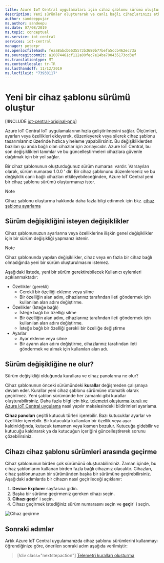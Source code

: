 ```yaml
---
title: Azure IoT Central uygulamaları için cihaz şablonu sürümü oluşturma | Microsoft Docs
description: Yeni sürümler oluşturarak ve canlı bağlı cihazlarınızı etkilemeden cihaz şablonlarınızda yineleme yapın
author: sandeeppujar
ms.author: sandeepu
ms.date: 07/08/2019
ms.topic: conceptual
ms.service: iot-central
services: iot-central
manager: peterpr
ms.openlocfilehash: feaa8abcb6635573b3680b77befa5ccb462ec73a
ms.sourcegitcommit: a10074461cf112a00fec7e14ba700435173cd3ef
ms.translationtype: MT
ms.contentlocale: tr-TR
ms.lasthandoff: 11/12/2019
ms.locfileid: "73930117"
---
```

# <a name="create-a-new-device-template-version"></a>Yeni bir cihaz şablonu sürümü oluştur

[!INCLUDE [iot-central-original-pnp](../../../includes/iot-central-original-pnp-note.md)]

Azure IoT Central IoT uygulamalarının hızla geliştirilmesini sağlar. Ölçümleri, ayarları veya özellikleri ekleyerek, düzenleyerek veya silerek cihaz şablonu tasarımlarınız üzerinde hızlıca yineleme yapabilirsiniz. Bu değişikliklerden bazıları şu anda bağlı olan cihazlar için zorlayıcıdır. Azure IoT Central, bu son değişiklikleri tanımlar ve bu güncelleştirmeleri cihazlara güvenle dağıtmak için bir yol sağlar.

Bir cihaz şablonunun oluşturduğunuz sürüm numarası vardır. Varsayılan olarak, sürüm numarası 1.0.0 ' dir. Bir cihaz şablonunu düzenlerseniz ve bu değişiklik canlı bağlı cihazları etkileyebileceğinden, Azure IoT Central yeni bir cihaz şablonu sürümü oluşturmanızı ister.

> [!NOTE]
> Cihaz şablonu oluşturma hakkında daha fazla bilgi edinmek için bkz. [cihaz şablonu ayarlama](howto-set-up-template.md)

## <a name="changes-that-prompt-a-version-change"></a>Sürüm değişikliğini isteyen değişiklikler

Cihaz şablonunuzun ayarlarına veya özelliklerine ilişkin genel değişiklikler için bir sürüm değişikliği yapmanız istenir.

> [!NOTE]
> Cihaz şablonunda yapılan değişiklikler, cihaz veya en fazla bir cihaz bağlı olmadığında yeni bir sürüm oluşturulmasını istemez.

Aşağıdaki listede, yeni bir sürüm gerektirebilecek Kullanıcı eylemleri açıklanmaktadır:

* Özellikler (gerekli)
    * Gerekli bir özelliği ekleme veya silme
    * Bir özelliğin alan adını, cihazlarınız tarafından ileti göndermek için kullanılan alan adını değiştirme.
*  Özellikler (Isteğe bağlı)
    * İsteğe bağlı bir özelliği silme
    * Bir özelliğin alan adını, cihazlarınız tarafından ileti göndermek için kullanılan alan adını değiştirme.
    * İsteğe bağlı bir özelliği gerekli bir özelliğe değiştirme
*  Ayarlar
    * Ayar ekleme veya silme
    * Bir ayarın alan adını değiştirme, cihazlarınız tarafından ileti göndermek ve almak için kullanılan alan adı.

## <a name="what-happens-on-version-change"></a>Sürüm değişikliğine ne olur?

Sürüm değişikliği olduğunda kurallara ve cihaz panolarına ne olur?

Cihaz şablonunun önceki sürümündeki **kurallar** değişmeden çalışmaya devam eder. Kurallar yeni cihaz şablonu sürümüne otomatik olarak geçirilmez. Yeni şablon sürümünde her zamanki gibi kurallar oluşturabilirsiniz. Daha fazla bilgi için bkz. [telemetri oluşturma kuralı ve Azure IoT Central uygulama](howto-create-telemetry-rules.md) nasıl yapılır makalesindeki bildirimleri ayarlama.

**Cihaz panoları** çeşitli kutucuk türleri içerebilir. Bazı kutucuklar ayarlar ve özellikler içerebilir. Bir kutucukta kullanılan bir özellik veya ayar kaldırıldığında, kutucuk tamamen veya kısmen bozulur. Kutucuğa gidebilir ve kutucuğu kaldırarak ya da kutucuğun içeriğini güncelleştirerek sorunu çözebilirsiniz.

## <a name="migrate-a-device-across-device-template-versions"></a>Cihazı cihaz şablonu sürümleri arasında geçirme

Cihaz şablonunun birden çok sürümünü oluşturabilirsiniz. Zaman içinde, bu cihaz şablonlarını kullanan birden fazla bağlı cihazınız olacaktır. Cihazları, cihaz şablonunuzun bir sürümünden başka bir sürümüne geçirebilirsiniz. Aşağıdaki adımlarda bir cihazın nasıl geçirileceği açıklanır:

1. **Device Explorer** sayfasına gidin.
1. Başka bir sürüme geçirmeniz gereken cihazı seçin.
1. **Cihazı geçir**' i seçin.
1. Cihazı geçirmek istediğiniz sürüm numarasını seçin ve **geçir**' i seçin.

![Cihaz geçirme](media/howto-version-device-template/pick-version.png)

## <a name="next-steps"></a>Sonraki adımlar

Artık Azure IoT Central uygulamanızda cihaz şablonu sürümlerini kullanmayı öğrendiğinize göre, önerilen sonraki adım aşağıda verilmiştir:

> [!div class="nextstepaction"]
> [Telemetri kuralları oluşturma](howto-create-telemetry-rules.md)